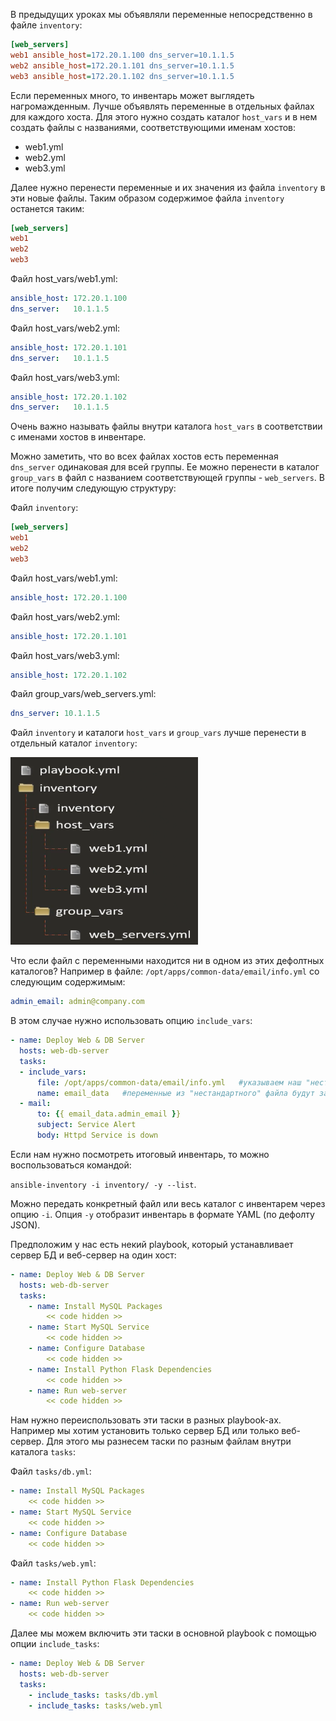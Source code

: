 В предыдущих уроках мы объявляли переменные непосредственно в файле `inventory`:

```ini
[web_servers]
web1 ansible_host=172.20.1.100 dns_server=10.1.1.5
web2 ansible_host=172.20.1.101 dns_server=10.1.1.5
web3 ansible_host=172.20.1.102 dns_server=10.1.1.5
```

Если переменных много, то инвентарь может выглядеть нагромажденным. Лучше объявлять переменные в отдельных файлах для каждого хоста. Для этого нужно создать каталог `host_vars` и в нем создать файлы с названиями, соответствующими именам хостов:
- web1.yml
- web2.yml
- web3.yml

Далее нужно перенести переменные и их значения из файла `inventory` в эти новые файлы. Таким образом содержимое файла `inventory` останется таким:

```ini
[web_servers]
web1
web2
web3
```

Файл host_vars/web1.yml:

```yaml
ansible_host: 172.20.1.100
dns_server:   10.1.1.5
```

Файл host_vars/web2.yml:

```yaml
ansible_host: 172.20.1.101
dns_server:   10.1.1.5
```

Файл host_vars/web3.yml:

```yaml
ansible_host: 172.20.1.102
dns_server:   10.1.1.5
```

Очень важно называть файлы внутри каталога `host_vars` в соответствии с именами хостов в инвентаре.

Можно заметить, что во всех файлах хостов есть переменная `dns_server` одинаковая для всей группы. Ее можно перенести в каталог `group_vars` в файл с названием соответствующей группы - `web_servers`. В итоге получим следующую структуру:

Файл `inventory`:

```ini
[web_servers]
web1
web2
web3
```

Файл host_vars/web1.yml:

```yaml
ansible_host: 172.20.1.100
```

Файл host_vars/web2.yml:

```yaml
ansible_host: 172.20.1.101
```

Файл host_vars/web3.yml:

```yaml
ansible_host: 172.20.1.102
```

Файл group_vars/web_servers.yml:

```yaml
dns_server: 10.1.1.5
```

Файл `inventory` и каталоги `host_vars` и `group_vars` лучше перенести в отдельный каталог `inventory`:

<img src="screen.png" width="300" height="300"><br>

Что если файл с переменными находится ни в одном из этих дефолтных каталогов? Например в файле: `/opt/apps/common-data/email/info.yml` со следующим содержимым:

```yaml
admin_email: admin@company.com
```

В этом случае нужно использовать опцию `include_vars`:

```yaml
- name: Deploy Web & DB Server
  hosts: web-db-server
  tasks:
  - include_vars:
      file: /opt/apps/common-data/email/info.yml   #указываем наш "нестандартный" файл
      name: email_data   #переменные из "нестандартного" файла будут загружены в эту переменную
  - mail:
      to: {{ email_data.admin_email }}
      subject: Service Alert
      body: Httpd Service is down
```

Если нам нужно посмотреть итоговый инвентарь, то можно воспользоваться командой:

`ansible-inventory -i inventory/ -y --list`.

Можно передать конкретный файл или весь каталог с инвентарем через опцию `-i`. Опция `-y` отобразит инвентарь в формате YAML (по дефолту JSON).

Предположим у нас есть некий playbook, который устанавливает сервер БД и веб-сервер на один хост:

```yaml
- name: Deploy Web & DB Server
  hosts: web-db-server
  tasks:
    - name: Install MySQL Packages
        << code hidden >>
    - name: Start MySQL Service
        << code hidden >>
    - name: Configure Database
        << code hidden >>
    - name: Install Python Flask Dependencies
        << code hidden >>
    - name: Run web-server
        << code hidden >>
```

Нам нужно переиспользовать эти таски в разных playbook-ах. Например мы хотим установить только сервер БД или только веб-сервер. Для этого мы разнесем таски по разным файлам внутри каталога `tasks`:

Файл `tasks/db.yml`:

```yaml
- name: Install MySQL Packages
    << code hidden >>
- name: Start MySQL Service
    << code hidden >>
- name: Configure Database
    << code hidden >>

```

Файл `tasks/web.yml`:

```yaml
- name: Install Python Flask Dependencies
    << code hidden >>
- name: Run web-server
    << code hidden >>
```

Далее мы можем включить эти таски в основной playbook с помощью опции `include_tasks`:

```yaml
- name: Deploy Web & DB Server
  hosts: web-db-server
  tasks:
    - include_tasks: tasks/db.yml
    - include_tasks: tasks/web.yml
```